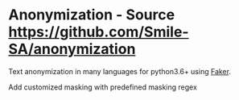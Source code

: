 # Anonymization - Source https://github.com/Smile-SA/anonymization

Text anonymization in many languages for python3.6+ using [Faker](https://github.com/joke2k/faker).

Add customized masking with predefined masking regex
